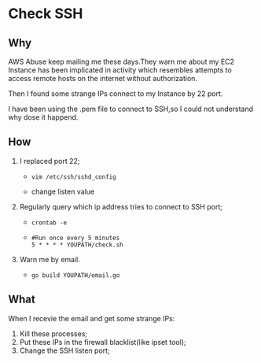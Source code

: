 # Check SSH

## Why

AWS Abuse keep mailing me these days.They warn me about my EC2 Instance has been implicated in activity which resembles attempts to access remote hosts on the internet without authorization.

Then I found some strange IPs connect to my Instance by 22 port.

I have been using the .pem file to connect to SSH,so I could not understand why dose it happend.

## How

1. I replaced port 22;

   * ```shell
     vim /etc/ssh/sshd_config
     ```

   * change listen value

2. Regularly query which ip address tries to connect to SSH port;

   * ```shell
     crontab -e
     ```

   * ```shell
     #Run once every 5 minutes
     5 * * * * YOUPATH/check.sh
     ```

3. Warn me by email.

   * ```shell
     go build YOUPATH/email.go
     ```

## What

When I recevie the email and get some strange IPs:

1. Kill these processes;
2. Put these IPs in the firewall blacklist(like ipset tool);
3. Change the SSH listen port;